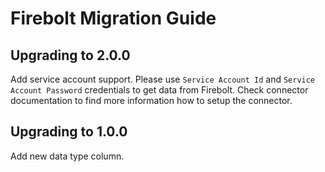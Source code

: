 # Firebolt Migration Guide

## Upgrading to 2.0.0

Add service account support. Please use `Service Account Id` and `Service Account Password` credentials to get data from Firebolt.
Check connector documentation to find more information how to setup the connector.

## Upgrading to 1.0.0

Add new data type column.
